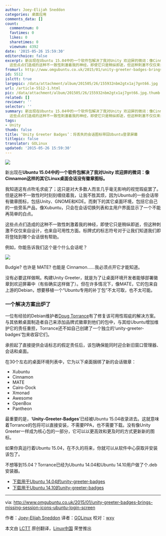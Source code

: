 ```yaml
---
author: Joey-Elijah Sneddon
categories: 桌面应用
comments_data: []
count:
  commentnum: 0
  favtimes: 0
  likes: 0
  sharetimes: 0
  viewnum: 4392
date: '2015-05-26 15:59:30'
editorchoice: false
excerpt: 新出现在Ubuntu 15.04中的一个软件包解决了我对Unity 欢迎屏的微词：像Cinnamon这样的其它Linux桌面会话没有徽章图标。 我知道这有点吹毛求疵了；这只是对大多数人而言几乎毫无影响的视觉瑕疵罢了。但是这种不一致性时时刻刻缠绕着我，让我不胜其烦，因为Ubuntu的一些会话带有徽章图标，包括Unity、GNOME和KDE。而剩下的其它桌面环境，包括它自己的一些旁系产品，像Xubuntu，只会在会话切换列表和主用户界面显示了一个不能再简单的白点。
  这些点点们造成的这种不一致性刺激着我的神经，即使它只是稍纵即逝，但这种刺激不仅仅来自设计，也
fromurl: http://www.omgubuntu.co.uk/2015/01/unity-greeter-badges-brings-missing-session-icons-ubuntu-login-screen
id: 5512
islctt: true
largepic: /data/attachment/album/201505/26/155932nbm2gtx1aj7gnt66.jpg
url: /article-5512-1.html
pic: /data/attachment/album/201505/26/155932nbm2gtx1aj7gnt66.jpg.thumb.jpg
related: []
reviewer: ''
selector: ''
summary: 新出现在Ubuntu 15.04中的一个软件包解决了我对Unity 欢迎屏的微词：像Cinnamon这样的其它Linux桌面会话没有徽章图标。 我知道这有点吹毛求疵了；这只是对大多数人而言几乎毫无影响的视觉瑕疵罢了。但是这种不一致性时时刻刻缠绕着我，让我不胜其烦，因为Ubuntu的一些会话带有徽章图标，包括Unity、GNOME和KDE。而剩下的其它桌面环境，包括它自己的一些旁系产品，像Xubuntu，只会在会话切换列表和主用户界面显示了一个不能再简单的白点。
  这些点点们造成的这种不一致性刺激着我的神经，即使它只是稍纵即逝，但这种刺激不仅仅来自设计，也
tags:
- Unity
thumb: false
title: ‘Unity Greeter Badges’：将丢失的会话图标带回Ubuntu登录屏幕
titlepic: false
translator: GOLinux
updated: '2015-05-26 15:59:30'
---
```


![](/data/attachment/album/201505/26/155932nbm2gtx1aj7gnt66.jpg)


新出现在**Ubuntu 15.04中的一个软件包解决了我对Unity 欢迎屏的微词：像Cinnamon这样的其它Linux桌面会话没有徽章图标。**


我知道这有点吹毛求疵了；这只是对大多数人而言几乎毫无影响的视觉瑕疵罢了。但是这种不一致性时时刻刻缠绕着我，让我不胜其烦，因为Ubuntu的一些会话带有徽章图标，包括Unity、GNOME和KDE。而剩下的其它桌面环境，包括它自己的一些旁系产品，像Xubuntu，只会在会话切换列表和主用户界面显示了一个不能再简单的白点。


这些点点们造成的这种不一致性刺激着我的神经，即使它只是稍纵即逝，但这种刺激不仅仅来自设计，也来自可用性方面。标牌式的标志符号对于让我们知道我们即将登陆到哪个会话很有帮助。


例如，你能告诉我们这个是个什么会话呢？


![](/data/attachment/album/201505/26/155932plnvjkpank7wyvyn.jpg)


Budgie? 也许是 MATE? 也能是 Cinnamon……我必须点开它才能知道。


没有必要这样做啊。构建Unity Greeter，就是为了让桌面环境开发者能够部署徽章到欢迎屏幕中（有些确实这样做了）。但在许多情况下，像MATE，它的包来自上游的Debian，想要移植一个“Ubuntu专用的补丁包”不太可取，也不太可能。


### 一个解决方案出炉了


一位有经验的Debian维护者[Doug Torrance](https://launchpad.net/%7Eprofzoom)有了修复该可用性瑕疵的解决方案。与其依赖桌面制造者自己来添加品牌式徽章到他们的包中，与其给Ubuntu增加维护它的责任重担，Torrance还不如自己创建了一个独立的‘unity-greeter-badges’包来收容它们。


承担起了直接提供会话标志的假定责任后，该包确保能同时迎合新旧窗口管理器、会话和桌面。


在30个左右的桌面环境列表中，它为以下桌面捆绑了新的会话徽章：


* Xubuntu
* Cinnamon
* MATE
* Cairo-Dock
* Xmonad
* Awesome
* OpenBox
* Pantheon


最重要的是，‘**Unity-Greeter-Badges**’已经被Ubuntu 15.04收录进去。这就意味着Torrance的包将可以直接安装，不需要PPA，也不需要下载。没有像Unity Greeter一样成为核心包的一部分，它可以以更高效和更及时的方式更新新的图标。


如果你真运行着Ubuntu 15.04，在不久的将来，你就可以从软件中心获取并安装该包了。


不想等到15.04？Torrance已经为Ubuntu 14.04和Ubuntu 14.10用户做了个.deb安装器。


* [下载用于Ubuntu 14.04的unity-greeter-badges](https://launchpad.net/%7Eprofzoom/+archive/ubuntu/misc/+files/unity-greeter-badges_0.1-0ubuntu1%7E201412111501%7Eubuntu14.04.1_all.deb)
* [下载用于Ubuntu 14.10的unity-greeter-badges](https://launchpad.net/%7Eprofzoom/+archive/ubuntu/misc/+files/unity-greeter-badges_0.1-0ubuntu1%7E201412111501%7Eubuntu14.10.1_all.deb)




---


via: <http://www.omgubuntu.co.uk/2015/01/unity-greeter-badges-brings-missing-session-icons-ubuntu-login-screen>


作者：[Joey-Elijah Sneddon](https://plus.google.com/117485690627814051450/?rel=author) 译者：[GOLinux](https://github.com/GOLinux) 校对：[wxy](https://github.com/wxy)


本文由 [LCTT](https://github.com/LCTT/TranslateProject) 原创翻译，[Linux中国](http://linux.cn/) 荣誉推出
